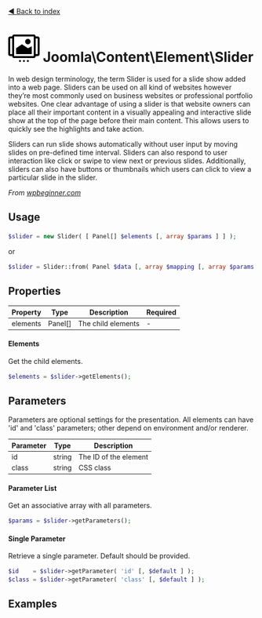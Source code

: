 [◄ Back to index](index.md)
# ![Slider icon](assets/slider.svg) Joomla\Content\Element\Slider

In web design terminology, the term Slider is used for a slide show added into a web page.
Sliders can be used on all kind of websites however they’re most commonly used on business websites or professional
portfolio websites. One clear advantage of using a slider is that website owners can place all their important
content in a visually appealing and interactive slide show at the top of the page before their main content. This
allows users to quickly see the highlights and take action.

Sliders can run slide shows automatically without user input by moving slides on pre-defined time interval. Sliders
can also respond to user interaction like click or swipe to view next or previous slides. Additionally, sliders can
also have buttons or thumbnails which users can click to view a particular slide in the slider.

_From [wpbeginner.com](http://www.wpbeginner.com/glossary/slider/)_

## Usage

```php
$slider = new Slider( [ Panel[] $elements [, array $params ] ] );
```

or

```php
$slider = Slider::from( Panel $data [, array $mapping [, array $params ] ] );
```



## Properties

Property | Type   | Description  | Required
-------- | ------ | ------------ | ----
elements | Panel[] | The child elements | -

#### Elements

Get the child elements.



```php
$elements = $slider->getElements();
```

## Parameters

Parameters are optional settings for the presentation.
All elements can have 'id' and 'class' parameters; other depend on environment 
and/or renderer.

Parameter | Type   | Description
--------- | ------ | -----------
id        | string | The ID of the element
class     | string | CSS class

#### Parameter List

Get an associative array with all parameters.

```php
$params = $slider->getParameters();
```

#### Single Parameter

Retrieve a single parameter. Default should be provided.

```php
$id    = $slider->getParameter( 'id' [, $default ] );
$class = $slider->getParameter( 'class' [, $default ] );
```

## Examples

